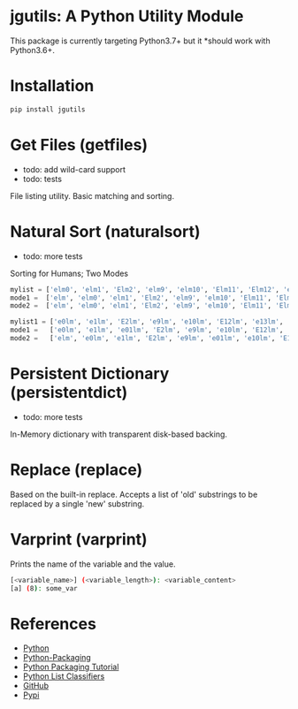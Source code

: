 jgutils: A Python Utility Module
=

This package is currently targeting Python3.7+ but it *should work with Python3.6+.

Installation
==
```bash
pip install jgutils
```

Get Files (getfiles)
==
* todo: add wild-card support
* todo: tests

File listing utility. Basic matching and sorting.

Natural Sort (naturalsort)
==
* todo: more tests

Sorting for Humans; Two Modes
```python
mylist = ['elm0', 'elm1', 'Elm2', 'elm9', 'elm10', 'Elm11', 'Elm12', 'elm13', 'elm']
mode1 =  ['elm', 'elm0', 'elm1', 'Elm2', 'elm9', 'elm10', 'Elm11', 'Elm12', 'elm13']
mode2 =  ['elm', 'elm0', 'elm1', 'Elm2', 'elm9', 'elm10', 'Elm11', 'Elm12', 'elm13']

mylist1 = ['e0lm', 'e1lm', 'E2lm', 'e9lm', 'e10lm', 'E12lm', 'e13lm', 'elm', 'e01lm']
mode1 =   ['e0lm', 'e1lm', 'e01lm', 'E2lm', 'e9lm', 'e10lm', 'E12lm', 'e13lm', 'elm']
mode2 =   ['elm', 'e0lm', 'e1lm', 'E2lm', 'e9lm', 'e01lm', 'e10lm', 'E12lm', 'e13lm']
```

Persistent Dictionary (persistentdict)
==
* todo: more tests

In-Memory dictionary with transparent disk-based backing.

Replace (replace)
==
Based on the built-in replace.
Accepts a list of 'old' substrings to be replaced by a single 'new' substring.

Varprint (varprint)
==
Prints the name of the variable and the value.
 
```bash
[<variable_name>] (<variable_length>): <variable_content>
[a] (8): some_var
```

References
==
* [Python](https://www.python.org/)
* [Python-Packaging](https://python-packaging.readthedocs.io/en/latest/) 
* [Python Packaging Tutorial](https://packaging.python.org/tutorials/packaging-projects/)
* [Python List Classifiers](https://pypi.org/pypi?%3Aaction=list_classifiers)
* [GitHub](https://github.com/jerodg/jgutils)
* [Pypi](https://pypi.org/project/jgutils/)
